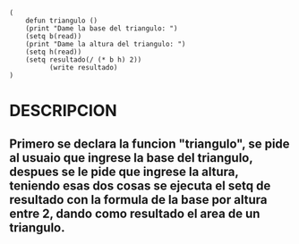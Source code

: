 ```
(
	defun triangulo ()
	(print "Dame la base del triangulo: ")
    (setq b(read))
	(print "Dame la altura del triangulo: ")
    (setq h(read))
    (setq resultado(/ (* b h) 2))
          (write resultado)	     
)
```
# DESCRIPCION
## Primero se declara la funcion "triangulo", se pide al usuaio que ingrese la base del triangulo, despues se le pide que ingrese la altura, teniendo esas dos cosas se ejecuta el setq de resultado con la formula de la base por altura entre 2, dando como resultado el area de un triangulo.